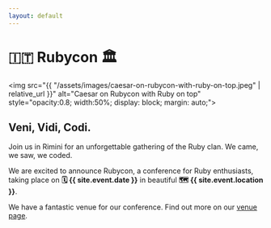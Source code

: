 ```yaml
---
layout: default
---
```


# 🇮🇹 Rubycon 🏛️

<img src="{{ "/assets/images/caesar-on-rubycon-with-ruby-on-top.jpeg" | relative_url }}" alt="Caesar on Rubycon with Ruby on top" style="opacity:0.8; width:50%; display: block; margin: auto;">


## Veni, Vidi, Codi.

Join us in Rimini for an unforgettable gathering of the Ruby clan. We came, we saw, we coded.

We are excited to announce Rubycon, a conference for Ruby enthusiasts, taking place on **🗓️ {{ site.event.date }}** in beautiful **🗺️ {{ site.event.location }}**.

We have a fantastic venue for our conference. Find out more on our [venue page](./venue).

